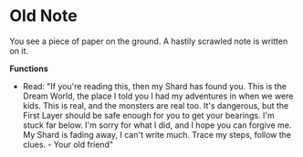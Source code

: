 # Old Note

You see a piece of paper on the ground. A hastily scrawled note is written on it.

**Functions**

- Read: "If you're reading this, then my Shard has found you. This is the Dream World, the place I told you I had my adventures in when we were kids. This is real, and the monsters are real too. It's dangerous, but the First Layer should be safe enough for you to get your bearings. I'm stuck far below. I'm sorry for what I did, and I hope you can forgive me. My Shard is fading away, I can't write much. Trace my steps, follow the clues. - Your old friend"
